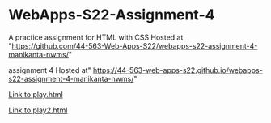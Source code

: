 
# WebApps-S22-Assignment-4
A practice assignment for HTML with CSS
Hosted at "https://github.com/44-563-Web-Apps-S22/webapps-s22-assignment-4-manikanta-nwms/"

assignment 4 Hosted at" https://44-563-web-apps-s22.github.io/webapps-s22-assignment-4-manikanta-nwms/"

<a href="play.html">Link to play.html</a><br>

<a href="play2.html">Link to play2.html</a><br>
